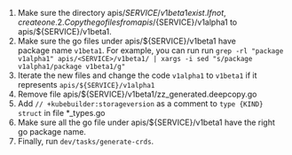 1. Make sure the directory apis/${SERVICE}/v1beta1 exist. If not, create one.
2. Copy the go files from apis/${SERVICE}/v1alpha1 to apis/${SERVICE}/v1beta1.
3. Make sure the go files under apis/${SERVICE}/v1beta1 have package name `v1beta1`. For example, you can run run `grep -rl "package v1alpha1" apis/<SERVICE>/v1beta1/ | xargs -i sed "s/package v1alpha1/package v1beta1/g"`
4. Iterate the new files and change the code `v1alpha1` to `v1beta1` if it represents `apis/${SERVICE}/v1alpha1`
3. Remove file apis/${SERVICE}/v1beta1/zz_generated.deepcopy.go
4. Add `// +kubebuilder:storageversion` as a comment to `type {KIND} struct` in file *_types.go 
5. Make sure all the go file under apis/${SERVICE}/v1beta1 have the right go package name.  
6. Finally, run `dev/tasks/generate-crds`. 